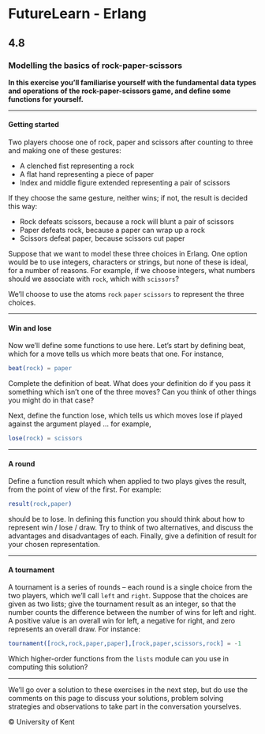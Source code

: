 # FutureLearn - Erlang

## 4.8

### Modelling the basics of rock-paper-scissors

**In this exercise you’ll familiarise yourself with the fundamental data types and operations of the rock-paper-scissors game, and define some functions for yourself.**

---

#### Getting started

Two players choose one of rock, paper and scissors after counting to three and making one of these gestures:

+ A clenched fist representing a rock
+ A flat hand representing a piece of paper
+ Index and middle figure extended representing a pair of scissors

If they choose the same gesture, neither wins; if not, the result is decided this way:

+ Rock defeats scissors, because a rock will blunt a pair of scissors
+ Paper defeats rock, because a paper can wrap up a rock
+ Scissors defeat paper, because scissors cut paper

Suppose that we want to model these three choices in Erlang. One option would be to use integers, characters or strings, but none of these is ideal, for a number of reasons. For example, if we choose integers, what numbers should we associate with `rock`, which with `scissors`?

We’ll choose to use the atoms `rock` `paper` `scissors` to represent the three choices.

---

#### Win and lose

Now we’ll define some functions to use here. Let’s start by defining beat, which for a move tells us which more beats that one. For instance,

```erlang
beat(rock) = paper
```

Complete the definition of beat. What does your definition do if you pass it something which isn’t one of the three moves? Can you think of other things you might do in that case?

Next, define the function lose, which tells us which moves lose if played against the argument played … for example,

```erlang
lose(rock) = scissors
```

---

#### A round

Define a function result which when applied to two plays gives the result, from the point of view of the first. For example:

```erlang
result(rock,paper)
```

should be to lose. In defining this function you should think about how to represent win / lose / draw. Try to think of two alternatives, and discuss the advantages and disadvantages of each. Finally, give a definition of result for your chosen representation.

---

#### A tournament

A tournament is a series of rounds – each round is a single choice from the two players, which we’ll call `left` and `right`. Suppose that the choices are given as two lists; give the tournament result as an integer, so that the number counts the difference between the number of wins for left and right. A positive value is an overall win for left, a negative for right, and zero represents an overall draw. For instance:

```erlang
tournament([rock,rock,paper,paper],[rock,paper,scissors,rock] = -1
```

Which higher-order functions from the `lists` module can you use in computing this solution?

---

We’ll go over a solution to these exercises in the next step, but do use the comments on this page to discuss your solutions, problem solving strategies and observations to take part in the conversation yourselves.

© University of Kent
